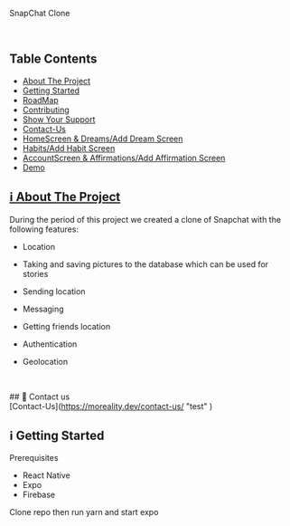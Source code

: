 SnapChat Clone

  
 

## Table Contents

*   [About The Project](https://github.com/Elijah-Harvey/SnapChat-Clone/edit/main/README.md/about-project)
*   [Getting Started](https://github.com/Moreality/MeSquared/edit/main/README.md#%E2%84%B9%EF%B8%8F-getting-started)
*   [RoadMap](https://github.com/Moreality/MeSquared/edit/main/README.md#-roadmap)
*   [Contributing](https://github.com/Moreality/MeSquared/edit/main/README.md#-contributing)
*   [Show Your Support](https://github.com/Moreality/MeSquared/edit/main/README.md#-show-your-support)
*   [Contact-Us](https://github.com/Moreality/MeSquared/edit/main/README.md#-contact-us)
*   [HomeScreen & Dreams/Add Dream Screen](https://github.com/Moreality/MeSquared/edit/main/README.md#home-screen--dreamsadd-dream-screen)
*   [Habits/Add Habit Screen](https://github.com/Moreality/MeSquared/edit/main/README.md#habitsadd-habit-screen)
*   [AccountScreen & Affirmations/Add Affirmation Screen](https://github.com/Moreality/MeSquared/edit/main/README.md#account-screen--affirmationsadd-affirmation-screen)
*   [Demo](https://github.com/Moreality/MeSquared/edit/main/README.md#demo)

## [ℹ️ About The Project](https://github.com/Elijah-Harvey/SnapChat-Clone/edit/main/README.md/about-project)

During the period of this project we created a clone of Snapchat with the following features:

*   Location
*   Taking and saving pictures to the database which can be used for stories 
*   Sending location
*   Messaging 
*   Getting friends location
*   Authentication
*   Geolocation   
      
     

\## 👤 Contact us  
\[Contact-Us\](https://moreality.dev/contact-us/ "test" )

## ℹ️ Getting Started

Prerequisites

*   React Native
*   Expo
*   Firebase

Clone repo then run yarn and start expo
